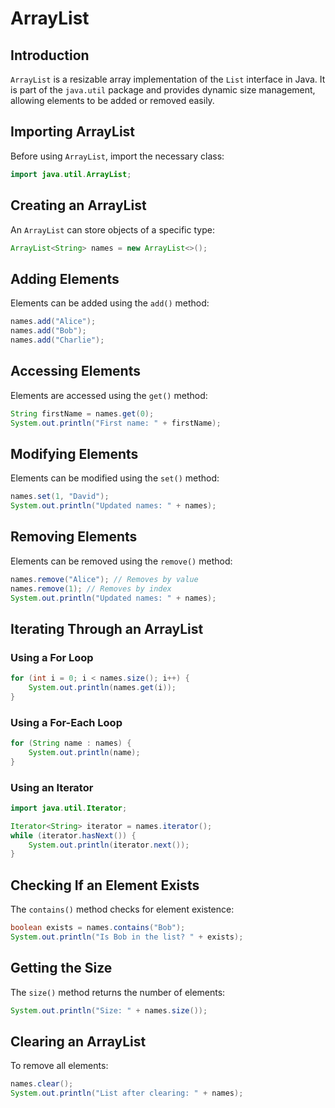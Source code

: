 # ArrayList

## Introduction
`ArrayList` is a resizable array implementation of the `List` interface in Java. It is part of the `java.util` package and provides dynamic size management, allowing elements to be added or removed easily.

## Importing ArrayList
Before using `ArrayList`, import the necessary class:

```java
import java.util.ArrayList;
```

## Creating an ArrayList
An `ArrayList` can store objects of a specific type:

```java
ArrayList<String> names = new ArrayList<>();
```

## Adding Elements
Elements can be added using the `add()` method:

```java
names.add("Alice");
names.add("Bob");
names.add("Charlie");
```

## Accessing Elements
Elements are accessed using the `get()` method:

```java
String firstName = names.get(0);
System.out.println("First name: " + firstName);
```

## Modifying Elements
Elements can be modified using the `set()` method:

```java
names.set(1, "David");
System.out.println("Updated names: " + names);
```

## Removing Elements
Elements can be removed using the `remove()` method:

```java
names.remove("Alice"); // Removes by value
names.remove(1); // Removes by index
System.out.println("Updated names: " + names);
```

## Iterating Through an ArrayList
### Using a For Loop

```java
for (int i = 0; i < names.size(); i++) {
    System.out.println(names.get(i));
}
```

### Using a For-Each Loop

```java
for (String name : names) {
    System.out.println(name);
}
```

### Using an Iterator

```java
import java.util.Iterator;

Iterator<String> iterator = names.iterator();
while (iterator.hasNext()) {
    System.out.println(iterator.next());
}
```

## Checking If an Element Exists
The `contains()` method checks for element existence:

```java
boolean exists = names.contains("Bob");
System.out.println("Is Bob in the list? " + exists);
```

## Getting the Size
The `size()` method returns the number of elements:

```java
System.out.println("Size: " + names.size());
```

## Clearing an ArrayList
To remove all elements:

```java
names.clear();
System.out.println("List after clearing: " + names);
```

